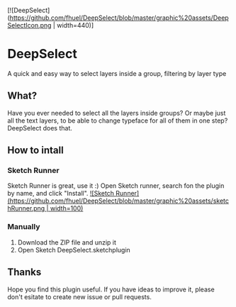 [![DeepSelect](https://github.com/fhuel/DeepSelect/blob/master/graphic%20assets/DeepSelectIcon.png | width=440)]

# DeepSelect

A quick and easy way to select layers inside a group, filtering by layer type

## What?

Have you ever needed to select all the layers inside groups?
Or maybe just all the text layers, to be able to change typeface for all of them in one step?
DeepSelect does that.

## How to intall

### Sketch Runner

Sketch Runner is great, use it :)
Open Sketch runner, search fon the plugin by name, and click "Install".
[![Sketch Runner](https://github.com/fhuel/DeepSelect/blob/master/graphic%20assets/sketchRunner.png | width=100)](http://sketchrunner.com)

### Manually

1. Download the ZIP file and unzip it
2. Open Sketch DeepSelect.sketchplugin

## Thanks

Hope you find this plugin useful. If you have ideas to improve it, please don't esitate to create new issue or pull requests.
